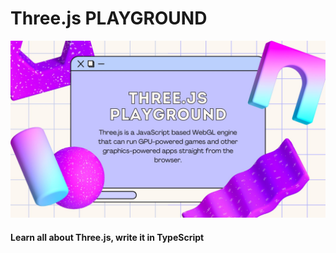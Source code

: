 # Three.js PLAYGROUND

![main_image](README.assets/Three.js%20playground.jpg)

#### Learn all about Three.js, write it in TypeScript
